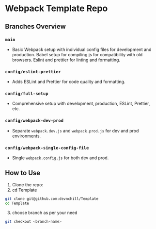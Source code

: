 # Webpack Template Repo

## Branches Overview

### `main`

- Basic Webpack setup with individual config files for development and production. Babel setup for compiling js for compatibility with old browsers. Eslint and prettier for linting and formatting.

### `config/eslint-prettier`

- Adds ESLint and Prettier for code quality and formatting.

### `config/full-setup`

- Comprehensive setup with development, production, ESLint, Prettier, etc.

### `config/webpack-dev-prod`

- Separate `webpack.dev.js` and `webpack.prod.js` for dev and prod environments.

### `config/webpack-single-config-file`

- Single `webpack.config.js` for both dev and prod.

## How to Use

1. Clone the repo:
2. cd Template

```bash
git clone git@github.com:devnchill/Template
cd Template
```

3. choose branch as per your need

```bash
git checkout <branch-name>
```

